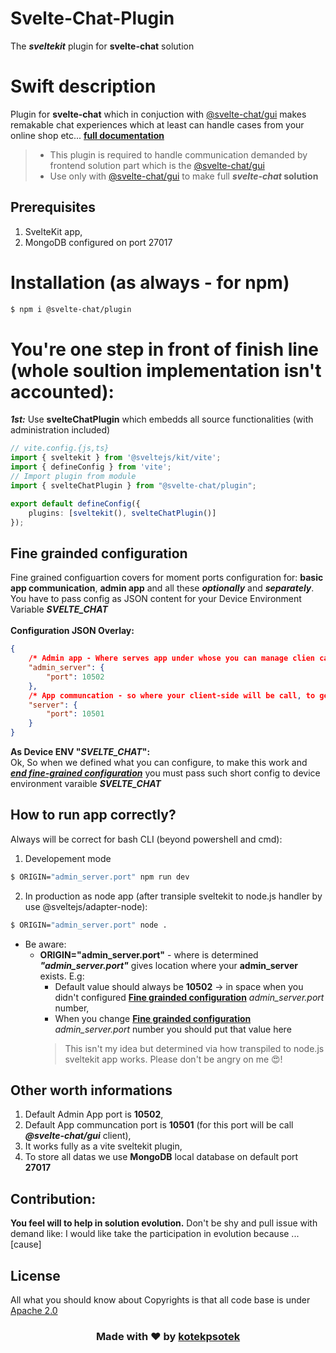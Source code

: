 # Svelte-Chat-Plugin
The ***sveltekit*** plugin for **svelte-chat** solution

# Swift description
Plugin for **svelte-chat** which in conjuction with [@svelte-chat/gui](https://github.com/kotekpsotek/svelte-chat-gui) makes remakable chat experiences which at least can handle cases from your online shop etc... [**full documentation**](https://kotekpsotek.github.io/svelte-chat-docs/)
> - This plugin is required to handle communication demanded by frontend solution part which is the [@svelte-chat/gui](https://github.com/kotekpsotek/svelte-chat-gui)
> - Use only with [@svelte-chat/gui](https://github.com/kotekpsotek/svelte-chat-gui) to make full *****svelte-chat*** solution**  

## Prerequisites
1. SvelteKit app,
2. MongoDB configured on port 27017

# Installation (as always - for npm)
```bash
$ npm i @svelte-chat/plugin
```

# You're one step in front of finish line (whole soultion implementation isn't accounted):
***1st:*** Use **svelteChatPlugin** which embedds all source functionalities (with administration included)
```typescript
// vite.config.{js,ts}
import { sveltekit } from '@sveltejs/kit/vite';
import { defineConfig } from 'vite';
// Import plugin from module
import { svelteChatPlugin } from "@svelte-chat/plugin";

export default defineConfig({
	plugins: [sveltekit(), svelteChatPlugin()]
});
```

## Fine grainded configuration
Fine grained configuartion covers for moment ports configuration for: **basic app communication**, **admin app** and all these ***optionally*** and ***separately***.<br/>
You have to pass config as JSON content for your Device Environment Variable ***SVELTE_CHAT*** <br/><br/>
**Configuration JSON Overlay:**
```JSON
{
    /* Admin app - Where serves app under whose you can manage clien cases */
    "admin_server": {
        "port": 10502
    },
    /* App communcation - so where your client-side will be call, to get and send informations */
    "server": {
        "port": 10501
    }
}
```

**As Device ENV "***SVELTE_CHAT***":**<br/>
Ok, So when we defined what you can configure, to make this work and <u>***end fine-grained configuration***</u> you must pass such short config to device environment varaible ***SVELTE_CHAT***

## **How to run app correctly?**
Always will be correct for bash CLI (beyond powershell and cmd):
1. Developement mode
```bash
$ ORIGIN="admin_server.port" npm run dev
```
2. In production as node app (after transiple sveltekit to node.js handler by use @sveltejs/adapter-node):
```bash
$ ORIGIN="admin_server.port" node .
```
* Be aware:
    * **ORIGIN="admin_server.port"** - where is determined ***"admin_server.port"*** gives location where your **admin_server** exists. E.g: 
        * Default value should always be **10502** -> in space when you didn't configured <u>**Fine grainded configuration**</u> *admin_server.port* number,
        * When you change <u>**Fine grainded configuration**</u> *admin_server.port* number you should put that value here
        > This isn't my idea but determined via how transpiled to node.js sveltekit app works. Please don't be angry on me 😍!
        
## Other worth informations
1. Default Admin App port is **10502**,
2. Default App communcation port is **10501** (for this port will be call ***@svelte-chat/gui*** client),
3. It works fully as a vite sveltekit plugin,
4. To store all datas we use **MongoDB** local database on default port **27017**

## Contribution:
**You feel will to help in solution evolution.** Don't be shy and pull issue with demand like: I would like take the participation in evolution because ...[cause]

## License
All what you should know about Copyrights is that all code base is under <u>Apache 2.0</u>

<h3 align="center">Made with ❤️ by <b><a href="https://github.com/kotekpsotek">kotekpsotek</a></b></h3>
